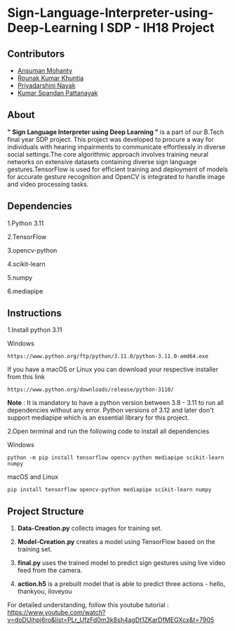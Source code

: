 <h1>Sign-Language-Interpreter-using-Deep-Learning I SDP - IH18 Project</h1>

<h2><b>Contributors</b></h2>

- [Ansuman Mohanty](https://github.com/Ansuman3152)
- [Rounak Kumar Khuntia](https://github.com/RonakKhuntia)
- [Priyadarshini Nayak](https://github.com/priyu1109)
- [Kumar Spandan Pattanayak](https://github.com/5p7Ro0t)

<h2><b>About</b></h2>

**" Sign Language Interpreter using Deep Learning "** is a part of our B.Tech final year SDP project. This project was developed to procure a way for individuals with hearing 
impairments to communicate effortlessly in diverse social settings.The core algorithmic approach involves training neural networks on extensive datasets containing diverse sign 
language gestures.TensorFlow is used for efficient training and deployment of models for accurate gesture recognition and OpenCV is integrated to handle image and video processing tasks.

<h2><b>Dependencies</b></h2>

1.Python 3.11

2.TensorFlow

3.opencv-python

4.scikit-learn

5.numpy

6.mediapipe

<h2><b>Instructions</b></h2>

1.Install python 3.11 

Windows  
    
    https://www.python.org/ftp/python/3.11.0/python-3.11.0-amd64.exe
    
If you have a macOS or Linux you can download your respective installer from this link
    
    https://www.python.org/downloads/release/python-3110/
    
**Note** : It is mandatory to have a python version between 3.8 - 3.11 to run all dependencies without any error. Python versions of 3.12 and later 
              don't support mediapipe which is an essential library for this project.

2.Open terminal and run the following code to install all dependencies

Windows

    python -m pip install tensorflow opencv-python mediapipe scikit-learn numpy


macOS and Linux

    pip install tensorflow opencv-python mediapipe scikit-learn numpy

<h2><b>Project Structure</b></h2>

1. <b>Data-Creation.py</b> collects images for training set.
 
2. <b>Model-Creation.py</b> creates a model using TensorFlow based on the training set.
 
3. <b>final.py</b> uses the trained model to predict sign gestures using live video feed from the camera.

4. <b>action.h5</b> is a prebuilt model that is able to predict three actions - hello, thankyou, iloveyou

For detailed understanding, follow this youtube tutorial : https://www.youtube.com/watch?v=doDUihpj6ro&list=PLr_UfzFd0m3k8sh4agDt1ZKarDfMEGXcx&t=7905
